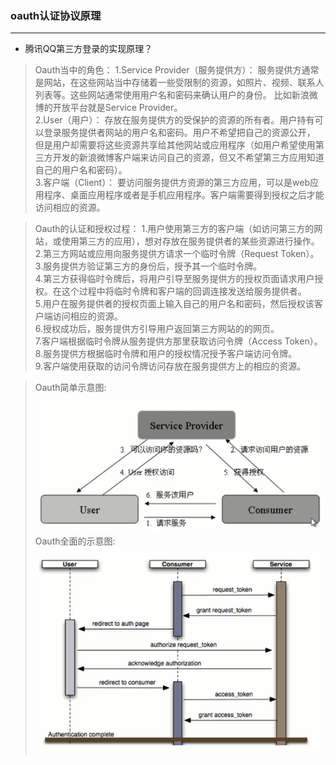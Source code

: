 ### oauth认证协议原理
---
- 腾讯QQ第三方登录的实现原理？
> Oauth当中的角色：
1.Service Provider（服务提供方）：
服务提供方通常是网站，在这些网站当中存储着一些受限制的资源，如照片、视频、联系人列表等。这些网站通常使用用户名和密码来确认用户的身份。
比如新浪微博的开放平台就是Service Provider。 <br>
2.User（用户）：
存放在服务提供方的受保护的资源的所有者。用户持有可以登录服务提供者网站的用户名和密码。用户不希望把自己的资源公开，
但是用户却需要将这些资源共享给其他网站或应用程序（如用户希望使用第三方开发的新浪微博客户端来访问自己的资源，但又不希望第三方应用知道自己的用户名和密码）。<br>
3.客户端（Client）：
要访问服务提供方资源的第三方应用，可以是web应用程序、桌面应用程序或者是手机应用程序。客户端需要得到授权之后才能访问相应的资源。<br>

> Oauth的认证和授权过程：
1.用户使用第三方的客户端（如访问第三方的网站，或使用第三方的应用），想对存放在服务提供者的某些资源进行操作。<br>
2.第三方网站或应用向服务提供方请求一个临时令牌（Request Token）。<br>
3.服务提供方验证第三方的身份后，授予其一个临时令牌。<br>
4.第三方获得临时令牌后，将用户引导至服务提供方的授权页面请求用户授权。在这个过程中将临时令牌和客户端的回调连接发送给服务提供者。<br>
5.用户在服务提供者的授权页面上输入自己的用户名和密码，然后授权该客户端访问相应的资源。<br>
6.授权成功后，服务提供方引导用户返回第三方网站的的网页。<br>
7.客户端根据临时令牌从服务提供方那里获取访问令牌（Access Token）。<br>
8.服务提供方根据临时令牌和用户的授权情况授予客户端访问令牌。<br>
9.客户端使用获取的访问令牌访问存放在服务提供方上的相应的资源。<br>

> Oauth简单示意图:<br>
![Image text](images/oauth简单示意图.png) <br>
> Oauth全面的示意图:<br>
![Image text](images/oauth全面示意图.png)
